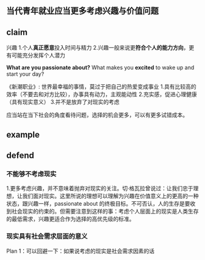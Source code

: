 ## 当代青年就业应当更多考虑兴趣与价值问题

## claim

兴趣
1.个人**真正愿意**投入时间与精力
2.兴趣一般来说更**符合个人的能力方向**，更有可能充分发挥个人潜力

**What are you passionate about?** 
What makes you **excited** to wake up and start your day?

《新潮职业》: 世界最幸福的事情，莫过于把自己的热爱变成事业
1.具有比较高的效率（不要去和对方比较），办事具有动力，主观能动性
2.充实感，促进心理健康（具有现实意义）
3.并不是放弃了对现实的考虑

应当站在当下社会的角度看待问题，选择的机会更多，可以有更多试错成本。

## example

## defend
### 不能够不考虑现实
1.更多考虑兴趣，并不意味着抛弃对现实的关注。切·格瓦拉曾说过：让我们忠于理想，让我们面对现实。这里所说的理想可以理解为兴趣在价值意义上的更高的一种状态，跟兴趣一样，passionate about 的终极目标。不可否认，人的生存是要收到社会现实的约束的。但需要注意到这样的事：考虑个人层面上的现实是人类生存的最低需求，兴趣更适合作为选择的高优先级的标准。

### 现实具有社会需求层面的意义
Plan 1：可以回避一下：如果说考虑的现实是社会需求因素的话




<!--stackedit_data:
eyJoaXN0b3J5IjpbMTAwODcwNzA2NCwtMTkyMjAxNzQ4LC03ND
Q4ODA5ODAsLTc3MTY0NzA2MCwtMTY4NDY0MTgwMCwxNTg4NjY0
NDkwLDk0ODMwNzI4NywtMjA5Mjc2ODM4OSwtNDYxNzMzNDk2LC
0yMDg4NzQ2NjEyXX0=
-->